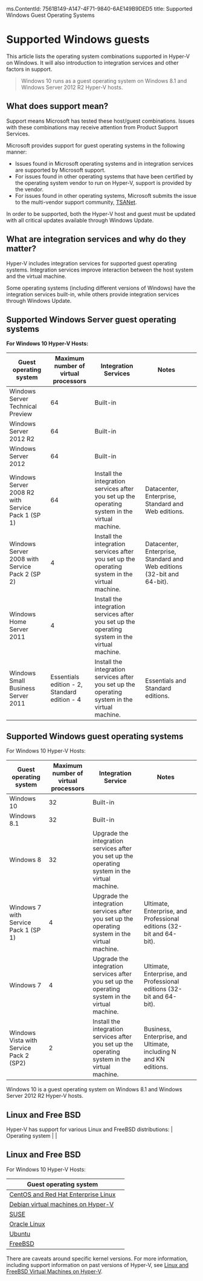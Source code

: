 ms.ContentId: 7561B149-A147-4F71-9840-6AE149B9DED5
title: Supported Windows Guest Operating Systems


# Supported Windows guests 
This article lists the operating system combinations supported in Hyper-V on Windows.  It will also introduction to integration services and other factors in support.

> Windows 10 runs as a guest operating system on Windows 8.1 and Windows Server 2012 R2 Hyper-V hosts.

## What does support mean? 
Support means Microsoft has tested these host/guest combinations.  Issues with these combinations may receive attention from Product Support Services.
 
Microsoft provides support for guest operating systems in the following manner:
* Issues found in Microsoft operating systems and in integration services are supported by Microsoft support.
* For issues found in other operating systems that have been certified by the operating system vendor to run on Hyper-V, support is provided by the vendor.
* For issues found in other operating systems, Microsoft submits the issue to the multi-vendor support community, [TSANet](http://www.tsanet.org/).

In order to be supported, both the Hyper-V host and guest must be updated with all critical updates available through Windows Update.

## What are integration services and why do they matter?
Hyper-V includes integration services for supported guest operating systems.  Integration services improve interaction between the host system and the virtual machine.  

Some operating systems (including different versions of Windows) have the integration services built-in, while others provide integration services through Windows Update.

## Supported Windows Server guest operating systems

**For Windows 10 Hyper-V Hosts:**

 |  Guest operating system  			|  Maximum number of virtual processors  	|  Integration Services  	|  Notes  	| 	 	| 
 | -----				 				| ----- 									| ----- 					| ----- 	| ----- |
 |  Windows Server Technical Preview 	| 64 										| Built-in |    			| 	 		| 		|
 |  Windows Server 2012 R2 				| 64 										| Built-in |       			| 	        | 		|
 |  Windows Server 2012 				| 64 										| Built-in |     			| 	 		|		| 
 |  Windows Server 2008 R2 with Service Pack 1 (SP 1) 	| 64 							| Install the integration services after you set up the operating system in the virtual machine. 																		| Datacenter, Enterprise, Standard and Web editions.  																											  | 	  | 
 |  Windows Server 2008 with Service Pack 2 (SP 2) 		| 4 						| Install the integration services after you set up the operating system in the virtual machine. 																				| Datacenter, Enterprise, Standard and Web editions (32-bit and 64-bit).  																						  | 	   | 
 |  Windows Home Server 2011 			| 4 										| Install the integration services after you set up the operating system in the virtual machine. 																						   	 |   	 | 
 |  Windows Small Business Server 2011  |  Essentials edition - 2, Standard edition - 4  |  Install the integration services after you set up the operating system in the virtual machine.  																	  |  Essentials and Standard editions.  																												| 		 | 
 
 
## Supported Windows guest operating systems

For Windows 10 Hyper-V Hosts:

 |  Guest operating system |  Maximum number of virtual processors |  Integration Service  |  Notes  | 	|
 | ----- | ----- | ----- | ----- | ----- |
 | Windows 10 | 32 | Built-in |  | 	|
 | Windows 8.1 | 32 | Built-in |  | 	|
 | Windows 8 | 32 | Upgrade the integration services after you set up the operating system in the virtual machine. | 	 | 	|
 | Windows 7 with Service Pack 1 (SP 1) | 4 | Upgrade the integration services after you set up the operating system in the virtual machine. | Ultimate, Enterprise, and Professional editions (32-bit and 64-bit). | 	|
 | Windows 7 | 4 | Upgrade the integration services after you set up the operating system in the virtual machine. | Ultimate, Enterprise, and Professional editions (32-bit and 64-bit). | 	|
 | Windows Vista with Service Pack 2 (SP2) | 2 | Install the integration services after you set up the operating system in the virtual machine. | Business, Enterprise, and Ultimate, including N and KN editions. |  	|
 
 
 Windows 10 is a guest operating system on Windows 8.1 and Windows Server 2012 R2 Hyper-V hosts.

## Linux and Free BSD

Hyper-V has support for various Linux and FreeBSD distributions:
| Operating system | |

## Linux and Free BSD

For Windows 10 Hyper-V Hosts:

| Guest operating system |  |
| -----|------|
| [CentOS and Red Hat Enterprise Linux ](https://technet.microsoft.com/library/dn531026.aspx) | |
| [Debian virtual machines on Hyper-V](https://technet.microsoft.com/library/dn614985.aspx) | |
| [SUSE](https://technet.microsoft.com/en-us/library/dn531027.aspx) | |
| [Oracle Linux](https://technet.microsoft.com/en-us/library/dn609828.aspx)  | |
| [Ubuntu](https://technet.microsoft.com/en-us/library/dn531029.aspx) | |
| [FreeBSD](https://technet.microsoft.com/library/dn848318.aspx) | |

There are caveats around specific kernel versions. For more information, including support information on past versions of Hyper-V, see [Linux and FreeBSD Virtual Machines on Hyper-V](https://technet.microsoft.com/library/dn531030.aspx).
